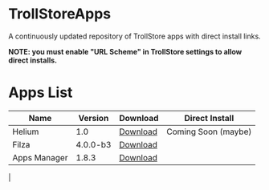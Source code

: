 # TrollStoreApps
A continuously updated repository of TrollStore apps with direct install links.

**NOTE: you must enable "URL Scheme" in TrollStore settings to allow direct installs.**
# Apps List
| Name   | Version  | Download                                                                            | Direct Install        |
| ---    | ---      | ---                                                                                 | ---                   |
| Helium | 1.0      | [Download](https://github.com/leminlimez/Helium/releases/download/v1.0/Helium.tipa)| Coming Soon (maybe)   |
| Filza  | 4.0.0-b3 | [Download](https://tigisoftware.com/download/Filza_NoURLScheme_4.0.0.ipa)          |                       |
| Apps Manager | 1.8.3 | [Download](https://tigisoftware.com/download/AppsManager_1.8.3.ipa) |
| 

